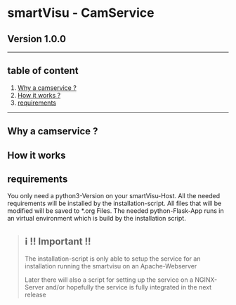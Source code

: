 # **smartVisu - CamService**
## Version 1.0.0

---

## table of content

1. [Why a camservice ?](#why)
2. [How it works ?](#HowitWorks)
3. [requirements](#requirements)

---
<a name="why"/></a>
## Why a camservice ?


<a name="HowitWorks"/></a>
## How it works

<a name="requirements"/></a>
## requirements

You only need a python3-Version on your smartVisu-Host. All the needed requirements will be installed by the
installation-script. All files that will be modified will be saved to *.org Files. The needed python-Flask-App
runs in an virtual environment which is build by the installation script.

> ## :information_source: !! Important !!
> The installation-script is only able to setup the service for an installation 
> running the smartvisu on an Apache-Webserver
> 
> Later there will also a script for setting up the service on a NGINX-Server
> and/or hopefully the service is fully integrated in the next release
